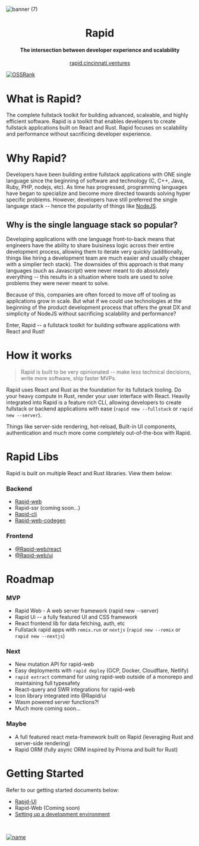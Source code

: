 ![banner (7)](https://user-images.githubusercontent.com/68653294/218370294-a4bcaef6-087c-489e-8748-0b2eea0fcb90.jpg)

<h1 align='center'>Rapid</h1>
<h4 align='center'>The intersection between developer experience and scalability</h4>
<div align='center'>
    <a href='https://rapid.cincinnati.ventures/' target='_blank'>rapid.cincinnati.ventures</a>
</div>

[![OSSRank](https://shields.io/endpoint?url=https://ossrank.com/shield/2856)](https://ossrank.com/p/2856)

# What is Rapid?

The complete fullstack toolkit for building advanced, scaleable, and highly efficient software.
Rapid is a toolkit that enables developers to create fullstack applications built on React and
Rust. Rapid focuses on scalability and performance without sacrificing developer experience.

# Why Rapid?

Developers have been building entire fullstack applications with ONE single language since the
beginning of software and technology (C, C++, Java, Ruby, PHP, nodejs, etc). As time has
progressed, programming languages have began to specialize and become more directed towards
solving hyper specific problems. However, developers have still preferred the single language
stack -- hence the popularity of things like [NodeJS](https://nodejs.org).

## Why is the single language stack so popular?

Developing applications with one language front-to-back means that engineers have the ability to
share buisiness logic across their entire development process, allowing them to iterate very
quickly (additionally, things like hiring a development team are much easier and usually
cheaper with a simplier tech stack). The downsides of this approach is that many languages
(such as Javascript) were never meant to do absolutely everything -- this results in a situation
where tools are used to solve problems they were never meant to solve.

Because of this, companies are often forced to move off of tooling as applications grow in
scale. But what if we could use technologies at the beginning of the product development process
that offers the great DX and simplicity of NodeJS without sacrificing scalability and
performance?

Enter, Rapid -- a fullstack toolkit for building software applications with React and Rust!

# How it works

> Rapid is built to be very opinionated -- make less technical decisions, write more software, ship faster MVPs.

Rapid uses React and Rust as the foundation for its fullstack tooling. Do your heavy compute in Rust,
render your user interface with React. Heavily integrated into Rapid is a feature rich CLI, allowing
developers to create fullstack or backend applications with ease (`rapid new --fullstack` or
`rapid new --server`).

Things like server-side rendering, hot-reload, Built-in UI components, authentication and much
more come completely out-of-the-box with Rapid.

# Rapid Libs

Rapid is built on multiple React and Rust libraries. View them below:

### Backend

-   [Rapid-web](https://crates.io/crates/rapid-web)
-   Rapid-ssr (coming soon...)
-   [Rapid-cli](https://crates.io/crates/rapid-cli)
-   [Rapid-web-codegen](https://crates.io/crates/rapid-web-codegen)

### Frontend

-   [@Rapid-web/react](https://www.npmjs.com/package/@rapid-web/react)
-   [@Rapid-web/ui](https://www.npmjs.com/package/@rapid-web/ui)

# Roadmap

### MVP

-   Rapid Web - A web server framework (rapid new --server)
-   Rapid Ui -- a fully featured UI and CSS framework
-   React frontend lib for data fetching, auth, etc
-   Fullstack rapid apps with `remix.run` or `nextjs` (`rapid new --remix` or `rapid new --nextjs`)

### Next

-   New mutation API for rapid-web
-   Easy deployments with `rapid deploy` (GCP, Docker, Cloudflare, Netlify)
-   `rapid extract` command for using rapid-web outside of a monorepo and maintaining full typesafety
-   React-query and SWR integrations for rapid-web
-   Icon library integrated into @Rapid/ui
-   Wasm powered server functions?!
-   Much more coming soon...

### Maybe

- A full featured react meta-framework built on Rapid (leveraging Rust and server-side rendering)
- Rapid ORM (fully async ORM inspired by Prisma and built for Rust)

# Getting Started

Refer to our getting started documents below:
- [Rapid-UI](https://github.com/Cincinnati-Ventures/rapid/blob/main/docs/rapid-ui/gettingStarted.md)
- Rapid-Web (Coming soon)
- [Setting up a development environment](https://github.com/Cincinnati-Ventures/rapid/blob/main/docs/dev.md)

</br>

[![name](https://user-images.githubusercontent.com/68653294/232151991-265606f7-e31c-4c0e-8659-4e339a0b99a0.svg)](https://cincinnati.ventures)
